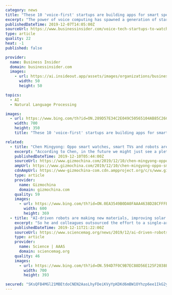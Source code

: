 ```yaml
---
category: news
title: "These 10 'voice-first' startups are building apps for smart speakers, cars and watches that will completely change how we use computers"
excerpt: "The power of voice computing has spawned a generation of startups designing their products for audio devices instead of mobile devices."
publishedDateTime: 2019-12-07T14:05:00Z
sourceUrl: https://www.businessinsider.com/voice-tech-startups-to-watch-2019-11
type: article
quality: 22
heat: -1
published: false

provider:
  name: Business Insider
  domain: businessinsider.com
  images:
    - url: https://ai.insideout.app/assets/images/organizations/businessinsider.com-50x50.jpg
      width: 50
      height: 50

topics:
  - AI
  - Natural Language Processing

images:
  - url: https://www.bing.com/th?id=ON.289D57E34C2E049C50565104AB85C26C
    width: 700
    height: 350
    title: "These 10 'voice-first' startups are building apps for smart speakers, cars and watches that will completely change how we use computers"

related:
  - title: "Chen Mingyong: Oppo smart watches, smart TVs and robots are coming soon"
    excerpt: "According to Chen, in the future we might just see a plethora of smart devices and gadgets from the company including smartwatches, smart TVs and even robots. This is a much more diverse set ... focusing on 5G /6G technology, artificial intelligence, AR, big data and other cutting-edge technologies like core hardware technologies, software ..."
    publishedDateTime: 2019-12-10T05:44:00Z
    sourceUrl: https://www.gizmochina.com/2019/12/10/chen-mingyong-oppo-smart-watches-smart-tvs-and-robots-are-coming-soon/
    ampUrl: https://www.gizmochina.com/2019/12/10/chen-mingyong-oppo-smart-watches-smart-tvs-and-robots-are-coming-soon/?amp
    cdnAmpUrl: https://www-gizmochina-com.cdn.ampproject.org/c/s/www.gizmochina.com/2019/12/10/chen-mingyong-oppo-smart-watches-smart-tvs-and-robots-are-coming-soon/?amp
    type: article
    provider:
      name: Gizmochina
      domain: gizmochina.com
    quality: 59
    images:
      - url: https://www.bing.com/th?id=ON.0EA3549B0DA0FAAA4638D28CFFFBA160
        width: 600
        height: 369
  - title: "AI-driven robots are making new materials, improving solar cells and other technologies"
    excerpt: "So he and colleagues outsourced the effort to a single-armed robot overseen by an artificial intelligence (AI) algorithm. Dubbed Ada, the robot mixed different solutions, cast them in films, performed heat treatments and other processing steps, tested the films' conductivity, evaluated their microstructure, and logged the results. The AI ..."
    publishedDateTime: 2019-12-11T21:22:00Z
    sourceUrl: https://www.sciencemag.org/news/2019/12/ai-driven-robots-are-making-new-materials-improving-solar-cells-and-other-technologies
    type: article
    provider:
      name: Science | AAAS
      domain: sciencemag.org
    quality: 46
    images:
      - url: https://www.bing.com/th?id=ON.594D7F0C9B7EC88D56E125F2038E30FD
        width: 700
        height: 393

secured: "SKsQFB4MGl21MBEtdoCNEN2AasLhyFDeiKVyYpKDKd6mBW1OYhzp6ee1IkG2y9GzD4KF4GQDh8PJRXgzd3mtW40lESweVcmIwOv3MnIKziJ56SwsefOj9uuVvpTlIPcC9RNNaQJC71nH15ykhuiwbJkoyLNo/rr6kVLJdLVwmWX9hAR07XlaXmAE4/Xf7NuqaK0u57GHNiccg93SQAk++nSiA9/evj8ji4W19L+2ZW5fA9ZgjOP6SIWm1PEn62Dr3AxNwY/zBlDpXCNe48+BJw==;1dmFLbD2vc190nQWvQwDiQ=="
---
```


